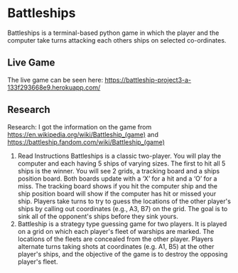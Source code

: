 # Battleships

Battleships is a terminal-based python game in which the player and the computer take turns attacking each others ships on selected co-ordinates.


## Live Game

The live game can be seen here:
https://battleship-project3-a-133f293668e9.herokuapp.com/


## Research
Research:
I got the information on the game from https://en.wikipedia.org/wiki/Battleship_(game) and https://battleship.fandom.com/wiki/Battleship_(game)

1. Read Instructions
Battleships is a classic two-player. You will play the computer and each having 5 ships of varying sizes. The first to hit all 5 ships is the winner. You will see 2 grids, a tracking board and a ships position board. Both boards update with a ‘X’ for a hit and a ‘O’ for a miss. The tracking board shows if you hit the computer ship and the ship position board will show if the computer has hit or missed your ship. 
Players take turns to try to guess the locations of the other player's ships by calling out coordinates (e.g., A3, B7) on the grid. The goal is to sink all of the opponent's ships before they sink yours.
2. Battleship is a strategy type guessing game for two players. It is played on a grid on which each player's fleet of warships are marked. The locations of the fleets are concealed from the other player. Players alternate turns taking shots at coordinates (e.g. A1, B5) at the other player's ships, and the objective of the game is to destroy the opposing player's fleet.

